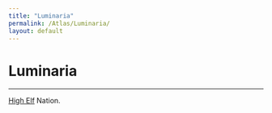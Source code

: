 ```yaml
---
title: "Luminaria"
permalink: /Atlas/Luminaria/
layout: default
---
```

# Luminaria
---
[High Elf](../../_Lexicon/Elves.md) Nation.